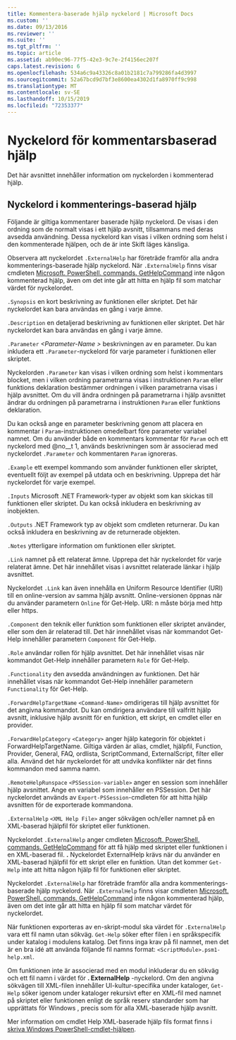 ```yaml
---
title: Kommentera-baserade hjälp nyckelord | Microsoft Docs
ms.custom: ''
ms.date: 09/13/2016
ms.reviewer: ''
ms.suite: ''
ms.tgt_pltfrm: ''
ms.topic: article
ms.assetid: ab90ec96-77f5-42e3-9c7e-2f4156ec207f
caps.latest.revision: 6
ms.openlocfilehash: 534a6c9a43326c8a01b2181c7a799286fa4d3997
ms.sourcegitcommit: 52a67bcd9d7bf3e8600ea4302d1fa8970ff9c998
ms.translationtype: MT
ms.contentlocale: sv-SE
ms.lasthandoff: 10/15/2019
ms.locfileid: "72353377"
---
```

# <a name="comment-based-help-keywords"></a>Nyckelord för kommentarsbaserad hjälp

Det här avsnittet innehåller information om nyckelorden i kommenterad hjälp.

## <a name="keywords-in-comment-based-help"></a>Nyckelord i kommenterings-baserad hjälp

Följande är giltiga kommentarer baserade hjälp nyckelord. De visas i den ordning som de normalt visas i ett hjälp avsnitt, tillsammans med deras avsedda användning. Dessa nyckelord kan visas i vilken ordning som helst i den kommenterade hjälpen, och de är inte Skift läges känsliga.

Observera att nyckelordet `.ExternalHelp` har företräde framför alla andra kommenterings-baserade hjälp nyckelord. När `.ExternalHelp` finns visar cmdleten [Microsoft. PowerShell. commands. GetHelpCommand](/dotnet/api/Microsoft.PowerShell.Commands.gethelpcommand) inte någon kommenterad hjälp, även om det inte går att hitta en hjälp fil som matchar värdet för nyckelordet.

`.Synopsis` en kort beskrivning av funktionen eller skriptet. Det här nyckelordet kan bara användas en gång i varje ämne.

`.Description` en detaljerad beskrivning av funktionen eller skriptet. Det här nyckelordet kan bara användas en gång i varje ämne.

`.Parameter` *\<Parameter-Name >* beskrivningen av en parameter. Du kan inkludera ett `.Parameter`-nyckelord för varje parameter i funktionen eller skriptet.

Nyckelorden `.Parameter` kan visas i vilken ordning som helst i kommentars blocket, men i vilken ordning parametrarna visas i instruktionen `Param` eller funktions deklaration bestämmer ordningen i vilken parametrarna visas i hjälp avsnittet. Om du vill ändra ordningen på parametrarna i hjälp avsnittet ändrar du ordningen på parametrarna i instruktionen `Param` eller funktions deklaration.

Du kan också ange en parameter beskrivning genom att placera en kommentar i `Param`-instruktionen omedelbart före parameter variabel namnet. Om du använder både en kommentars kommentar för `Param` och ett nyckelord med @no__t 1, används beskrivningen som är associerad med nyckelordet `.Parameter` och kommentaren `Param` ignoreras.

`.Example` ett exempel kommando som använder funktionen eller skriptet, eventuellt följt av exempel på utdata och en beskrivning. Upprepa det här nyckelordet för varje exempel.

`.Inputs` Microsoft .NET Framework-typer av objekt som kan skickas till funktionen eller skriptet. Du kan också inkludera en beskrivning av inobjekten.

`.Outputs` .NET Framework typ av objekt som cmdleten returnerar. Du kan också inkludera en beskrivning av de returnerade objekten.

`.Notes` ytterligare information om funktionen eller skriptet.

`.Link` namnet på ett relaterat ämne. Upprepa det här nyckelordet för varje relaterat ämne. Det här innehållet visas i avsnittet relaterade länkar i hjälp avsnittet.

Nyckelordet `.Link` kan även innehålla en Uniform Resource Identifier (URI) till en online-version av samma hjälp avsnitt. Online-versionen öppnas när du använder parametern `Online` för Get-Help. URI: n måste börja med http eller https.

`.Component` den teknik eller funktion som funktionen eller skriptet använder, eller som den är relaterad till. Det här innehållet visas när kommandot Get-Help innehåller parametern `Component` för Get-Help.

`.Role` användar rollen för hjälp avsnittet. Det här innehållet visas när kommandot Get-Help innehåller parametern `Role` för Get-Help.

`.Functionality` den avsedda användningen av funktionen. Det här innehållet visas när kommandot Get-Help innehåller parametern `Functionality` för Get-Help.

`.ForwardHelpTargetName` `<Command-Name>` omdirigeras till hjälp avsnittet för det angivna kommandot. Du kan omdirigera användare till valfritt hjälp avsnitt, inklusive hjälp avsnitt för en funktion, ett skript, en cmdlet eller en provider.

`.ForwardHelpCategory` `<Category>` anger hjälp kategorin för objektet i ForwardHelpTargetName. Giltiga värden är alias, cmdlet, hjälpfil, Function, Provider, General, FAQ, ordlista, ScriptCommand, ExternalScript, filter eller alla. Använd det här nyckelordet för att undvika konflikter när det finns kommandon med samma namn.

`.RemoteHelpRunspace` `<PSSession-variable>` anger en session som innehåller hjälp avsnittet. Ange en variabel som innehåller en PSSession. Det här nyckelordet används av `Export-PSSession`-cmdleten för att hitta hjälp avsnitten för de exporterade kommandona.

`.ExternalHelp` `<XML Help File>` anger sökvägen och/eller namnet på en XML-baserad hjälpfil för skriptet eller funktionen.

Nyckelordet `.ExternalHelp` anger cmdleten [Microsoft. PowerShell. commands. GetHelpCommand](/dotnet/api/Microsoft.PowerShell.Commands.gethelpcommand) för att få hjälp med skriptet eller funktionen i en XML-baserad fil. **.** Nyckelordet ExternalHelp krävs när du använder en XML-baserad hjälpfil för ett skript eller en funktion. Utan det kommer `Get-Help` inte att hitta någon hjälp fil för funktionen eller skriptet.

Nyckelordet `.ExternalHelp` har företräde framför alla andra kommenterings-baserade hjälp nyckelord. När `.ExternalHelp` finns visar cmdleten [Microsoft. PowerShell. commands. GetHelpCommand](/dotnet/api/Microsoft.PowerShell.Commands.gethelpcommand) inte någon kommenterad hjälp, även om det inte går att hitta en hjälp fil som matchar värdet för nyckelordet.

När funktionen exporteras av en-skript-modul ska värdet för `.ExternalHelp` vara ett fil namn utan sökväg. `Get-Help` söker efter filen i en språkspecifik under katalog i modulens katalog. Det finns inga krav på fil namnet, men det är en bra idé att använda följande fil namns format: `<ScriptModule>.psm1-help.xml`.

Om funktionen inte är associerad med en modul inkluderar du en sökväg och ett fil namn i värdet för **. ExternalHelp** -nyckelord. Om den angivna sökvägen till XML-filen innehåller UI-kultur-specifika under kataloger, `Get-Help` söker igenom under kataloger rekursivt efter en XML-fil med namnet på skriptet eller funktionen enligt de språk reserv standarder som har upprättats för Windows , precis som för alla XML-baserade hjälp avsnitt.

Mer information om cmdlet Help XML-baserade hjälp fils format finns i [skriva Windows PowerShell-cmdlet-hjälpen](./writing-help-for-windows-powershell-cmdlets.md).